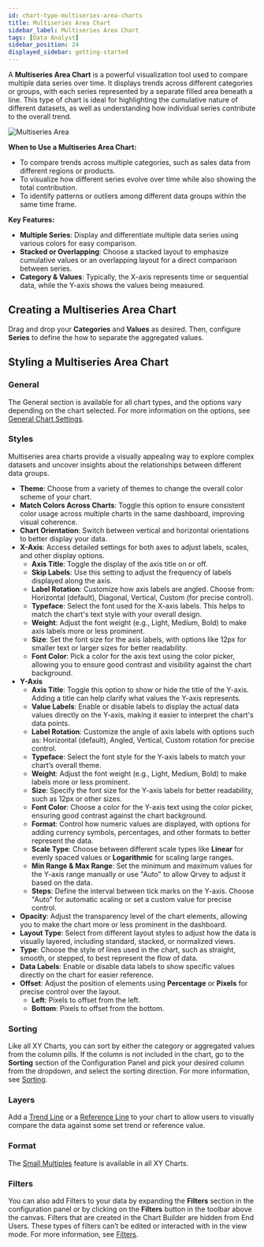 ```yaml
---
id: chart-type-multiseries-area-charts
title: Multiseries Area Chart
sidebar_label: Multiseries Area Chart
tags: [Data Analyst]
sidebar_position: 24
displayed_sidebar: getting-started
---
```


A **Multiseries Area Chart** is a powerful visualization tool used to compare multiple data series over time. It displays trends across different categories or groups, with each series represented by a separate filled area beneath a line. This type of chart is ideal for highlighting the cumulative nature of different datasets, as well as understanding how individual series contribute to the overall trend.

![Multiseries Area](https://s3.amazonaws.com/cdn.qrvey.com/documentation_assets/ui-docs/dataviews/chart-types-all/area/multi-series-area-chart-20241022A.webp)

**When to Use a Multiseries Area Chart:**
- To compare trends across multiple categories, such as sales data from different regions or products.
- To visualize how different series evolve over time while also showing the total contribution.
- To identify patterns or outliers among different data groups within the same time frame.

**Key Features:**
- **Multiple Series**: Display and differentiate multiple data series using various colors for easy comparison.
- **Stacked or Overlapping**: Choose a stacked layout to emphasize cumulative values or an overlapping layout for a direct comparison between series.
- **Category & Values**: Typically, the X-axis represents time or sequential data, while the Y-axis shows the values being measured.

## Creating a Multiseries Area Chart

Drag and drop your **Categories** and **Values** as desired. Then, configure **Series** to define the how to separate the aggregated values.

## Styling a Multiseries Area Chart

### General

The General section is available for all chart types, and the options vary depending on the chart selected. For more information on the options, see [General Chart Settings](../09-Configure%20charts/general-chart-settings.md).

### Styles

Multiseries area charts provide a visually appealing way to explore complex datasets and uncover insights about the relationships between different data groups.

- **Theme**: Choose from a variety of themes to change the overall color scheme of your chart.
- **Match Colors Across Charts**: Toggle this option to ensure consistent color usage across multiple charts in the same dashboard, improving visual coherence.
- **Chart Orientation**: Switch between vertical and horizontal orientations to better display your data.
- **X-Axis**: Access detailed settings for both axes to adjust labels, scales, and other display options.
    - **Axis Title**: Toggle the display of the axis title on or off.
    - **Skip Labels**: Use this setting to adjust the frequency of labels displayed along the axis.
    - **Label Rotation**: Customize how axis labels are angled. Choose from: Horizontal (default), Diagonal, Vertical, Custom (for precise control).
    - **Typeface**: Select the font used for the X-axis labels. This helps to match the chart's text style with your overall design.
    - **Weight**: Adjust the font weight (e.g., Light, Medium, Bold) to make axis labels more or less prominent.
    - **Size**: Set the font size for the axis labels, with options like 12px for smaller text or larger sizes for better readability.
    - **Font Color**: Pick a color for the axis text using the color picker, allowing you to ensure good contrast and visibility against the chart background.
- **Y-Axis**
    - **Axis Title**: Toggle this option to show or hide the title of the Y-axis. Adding a title can help clarify what values the Y-axis represents.
    - **Value Labels**: Enable or disable labels to display the actual data values directly on the Y-axis, making it easier to interpret the chart's data points.
    - **Label Rotation**: Customize the angle of axis labels with options such as: Horizontal (default), Angled, Vertical, Custom rotation for precise control.
    - **Typeface**: Select the font style for the Y-axis labels to match your chart’s overall theme.
    - **Weight**: Adjust the font weight (e.g., Light, Medium, Bold) to make labels more or less prominent.
    - **Size**: Specify the font size for the Y-axis labels for better readability, such as 12px or other sizes.
    - **Font Color**: Choose a color for the Y-axis text using the color picker, ensuring good contrast against the chart background.
    - **Format**: Control how numeric values are displayed, with options for adding currency symbols, percentages, and other formats to better represent the data.
    - **Scale Type**: Choose between different scale types like **Linear** for evenly spaced values or **Logarithmic** for scaling large ranges.
    - **Min Range & Max Range**: Set the minimum and maximum values for the Y-axis range manually or use "Auto" to allow Qrvey to adjust it based on the data.
    - **Steps**: Define the interval between tick marks on the Y-axis. Choose "Auto" for automatic scaling or set a custom value for precise control.
- **Opacity**: Adjust the transparency level of the chart elements, allowing you to make the chart more or less prominent in the dashboard.
- **Layout Type**: Select from different layout styles to adjust how the data is visually layered, including standard, stacked, or normalized views.
- **Type**: Choose the style of lines used in the chart, such as straight, smooth, or stepped, to best represent the flow of data.
- **Data Labels**: Enable or disable data labels to show specific values directly on the chart for easier reference.
- **Offset**: Adjust the position of elements using **Percentage** or **Pixels** for precise control over the layout.
    - **Left**: Pixels to offset from the left.
    - **Bottom**: Pixels to offset from the bottom.

### Sorting
Like all XY Charts, you can sort by either the category or aggregated values from the column pills. If the column is not included in the chart, go to the **Sorting** section of the Configuration Panel and pick your desired column from the dropdown, and select the sorting direction. For more information, see [Sorting](../sorting.md). 
 
### Layers
Add a [Trend Line](../09-Configure%20charts/chart-layers.md#trend-line) or a [Reference Line](../09-Configure%20charts/chart-layers.md#reference-line) to your chart to allow users to visually compare the data against some set trend or reference value.
 

### Format
The [Small Multiples](../09-Configure%20charts/chart-format.md#small-multiples) feature is available in all XY Charts.
 
### Filters
You can also add Filters to your data by expanding the **Filters** section in the configuration panel or by clicking on the **Filters** button in the toolbar above the canvas. Filters that are created in the Chart Builder are hidden from End Users. These types of filters can’t be edited or interacted with in the view mode. For more information, see [Filters](../09-Configure%20charts/chart-filters.md).
